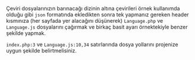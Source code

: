 Çeviri dosyalarınızın barınacağı dizinin altına çevirileri örnek kullanımda olduğu gibi ```json``` formatında ekledikten sonra tek yapmanız gereken header kısmınıza (her sayfada yer alacağını düşünerek) ```Language.php``` ve ```Language.js``` dosyalarını çağırmak ve birkaç basit ayarı örnektekiyle benzer şekilde yapmak.

```index.php:3``` ve ```Language.js:10,34``` satırlarında dosya yollarını projenize uygun şekilde belirtmelisiniz.  
